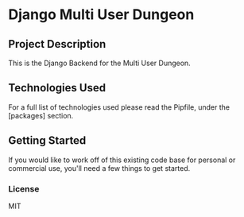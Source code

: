 # Django Multi User Dungeon



## Project Description

This is the Django Backend for the Multi User Dungeon. 

## Technologies Used

For a full list of technologies used please read the Pipfile, under the [packages] section.

## Getting Started

If you would like to work off of this existing code base for personal or commercial use, you'll need a few things to get started.



### License

MIT